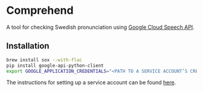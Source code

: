 # Comprehend

A tool for checking Swedish pronunciation using [Google Cloud Speech API][1].

## Installation

```bash
brew install sox --with-flac
pip install google-api-python-client
export GOOGLE_APPLICATION_CREDENTIALS="<PATH TO A SERVICE ACCOUNT’S CREDENTIALS>"
```

The instructions for setting up a service account can be found [here][2].

[1]: https://cloud.google.com/speech/
[2]: https://cloud.google.com/speech/docs/common/auth#service-accounts
